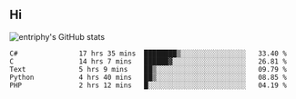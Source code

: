 ## Hi
![entriphy's GitHub stats](https://github-readme-stats.vercel.app/api?username=entriphy&show_icons=true&title_color=2196F3&bg_color=212121&text_color=FAFAFA&hide_border=true)
<!--START_SECTION:waka-->

```text
C#               17 hrs 35 mins  ████████▒░░░░░░░░░░░░░░░░   33.40 %
C                14 hrs 7 mins   ██████▓░░░░░░░░░░░░░░░░░░   26.81 %
Text             5 hrs 9 mins    ██▒░░░░░░░░░░░░░░░░░░░░░░   09.79 %
Python           4 hrs 40 mins   ██▒░░░░░░░░░░░░░░░░░░░░░░   08.85 %
PHP              2 hrs 12 mins   █░░░░░░░░░░░░░░░░░░░░░░░░   04.19 %
```

<!--END_SECTION:waka-->

